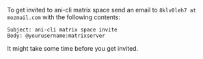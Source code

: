 To get invited to ani-cli matrix space send an email to `8klv0leh7 at mozmail.com` with the following contents:
```
Subject: ani-cli matrix space invite
Body: @yourusername:matrixserver
```

It might take some time before you get invited.
